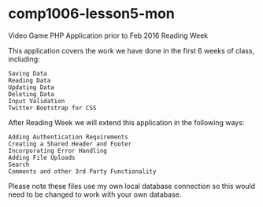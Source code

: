 # comp1006-lesson5-mon
Video Game PHP Application prior to Feb 2016 Reading Week

This application covers the work we have done in the first 6 weeks of class, including:

    Saving Data
    Reading Data
    Updating Data
    Deleting Data
    Input Validation
    Twitter Bootstrap for CSS

After Reading Week we will extend this application in the following ways:

    Adding Authentication Requirements
    Creating a Shared Header and Footer
    Incorporating Error Handling
    Adding File Uploads
    Search
    Comments and other 3rd Party Functionality

Please note these files use my own local database connection so this would need to be changed to work with your own database.
